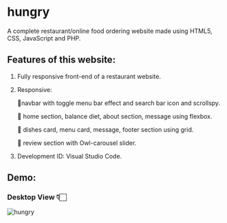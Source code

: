 <h1>hungry</h1>

A complete restaurant/online food ordering website made using HTML5, CSS, JavaScript and PHP. 

## Features of this website:
1) Fully responsive front-end of a restaurant website.
2) Responsive:

      🔸️navbar with toggle menu bar effect and search bar icon and scrollspy.

      🔸️ home section, balance diet, about section, message using flexbox.

      🔸️ dishes card, menu card, message, footer section using grid.

      🔸️ review section with Owl-carousel slider.

3) Development ID: Visual Studio Code. 

## Demo:
### Desktop View 👇🏻
![hungry](https://user-images.githubusercontent.com/88545150/145709650-0b313d77-2020-4046-aafc-94cadd072617.png)
